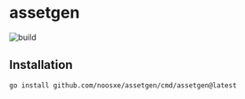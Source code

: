 # assetgen

![build](https://github.com/noosxe/assetgen/actions/workflows/go.yml/badge.svg)

## Installation

```sh
go install github.com/noosxe/assetgen/cmd/assetgen@latest
```
